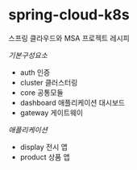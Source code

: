# spring-cloud-k8s

스프링 클라우드와 MSA 프로젝트 레시피

_기본구성요소_

- auth 인증
- cluster 클러스터링
- core 공통모듈
- dashboard 애플리케이션 대시보드
- gateway 게이트웨이

_애플리케이션_

- display 전시 앱
- product 상품 앱
